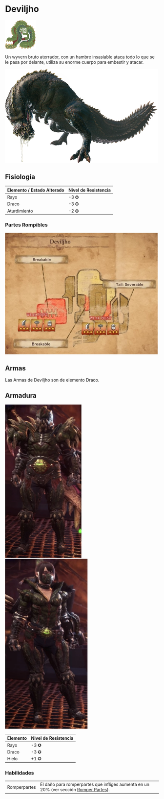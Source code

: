 <link rel="stylesheet" href="../../../base.css">

# Deviljho

<img src="./deviljho-icono.png" width="100">

Un wyvern bruto aterrador, con un hambre insasiable ataca todo lo que se le pasa por delante, utiliza su enorme cuerpo para embestir y atacar.

<img src="./deviljho.png" width="500">

## Fisiología

<table>
  <thead>
    <tr>
      <th>Elemento / Estado Alterado</th>
      <th>Nivel de Resistencia</th>
    </tr>
  </thead>
  <tbody>
    <tr>
      <td><span style='color:var(--rayo)'>Rayo</span></td>
      <td>-3 ✪</td>
    </tr>
    <tr>
      <td><span style='color:var(--draco)'>Draco</span></td>
      <td>-3 ✪</td>
    </tr>
    <tr>
      <td>Aturdimiento</td>
      <td>-2 ✪</td>
    </tr>
  </tbody>
</table>

### Partes Rompibles

<img src="./deviljho-fisiologia.jpg" width="500">

## Armas

Las Armas de Deviljho son de elemento <span style='color:var(--draco)'>Draco</span>.

## Armadura

<img src="armadura-hombre.png" width="250" alt="Masculina">
<img src="armadura-mujer.png" width="270" alt="Femenina">

<table>
  <thead>
    <tr>
      <th>Elemento</th>
      <th>Nivel de Resistencia</th>
    </tr>
  </thead>
  <tbody>
    <tr>
      <td><span style='color:var(--rayo)'>Rayo</span></td>
      <td>-3 ✪</td>
    </tr>
    <tr>
      <td><span style='color:var(--draco)'>Draco</span></td>
      <td>-3 ✪</td>
    </tr>
    <tr>
      <td><span style='color:var(--hielo)'>Hielo</span></td>
      <td>+1 ✪</td>
    </tr>
  </tbody>
</table>

### Habilidades

<table>
  <tr>
    <td>Romperpartes</td>
    <td>El daño para romperpartes que infliges aumenta en un 20% (ver sección <a href="../../../Mecanicas/Romper%20Partes/Romper%20Partes.html">Romper Partes</a>).</td>
  </tr>
</table>